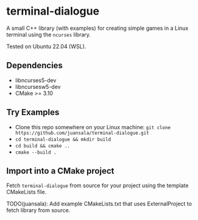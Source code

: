 # terminal-dialogue

A small C++ library (with examples) for creating simple games in a Linux terminal using the ```ncurses``` library.

Tested on Ubuntu 22.04 (WSL).

## Dependencies
- libncurses5-dev
- libncursesw5-dev
- CMake >= 3.10

## Try Examples
- Clone this repo somewhere on your Linux machine: ```git clone https://github.com/juansala/terminal-dialogue.git```
- ```cd terminal-dialogue && mkdir build```
- ```cd build && cmake ..```
- ```cmake --build .```

## Import into a CMake project
Fetch ```terminal-dialogue``` from source for your project using the template CMakeLists file.

TODO(juansala): Add example CMakeLists.txt that uses ExternalProject to fetch library from source.